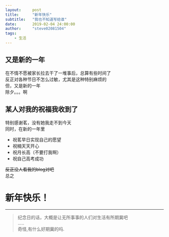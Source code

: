 ```yaml
---
layout:     post
title:      "新年快乐"
subtitle:   "我也不知道写给谁"
date:       2019-02-04 24:00:00
author:     "steve02081504"
tags:
    - 生活
---
```

## 又是新的一年  
在不情不愿被家长拉去干了一堆事后，总算有些时间了  
反正对各种节日不怎么过敏，尤其是这种特别麻烦的  
但，又是新的一年  
除夕。。。啊  
## 某人对我的祝福我收到了   
特别感谢茗，没有她我走不到今天  
同时，在新的一年里  
- 祝茗早日实现自己的愿望  
- 祝楠天天开心  
- 祝月长高（不要打我啊）  
- 祝自己高考成功  

~~反正没人看我的blog对吧~~  
总之  
# 新年快乐！  

______

> 纪念日的话，大概是让无所事事的人们对生活有所期冀吧  
  .....  
  奇怪,有什么好期冀的吗.  
